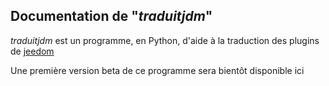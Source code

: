## Documentation de "*traduitjdm*"

*traduitjdm* est un programme, en Python, d'aide à la traduction des plugins de [jeedom](http://jeedom.com)

Une première version beta de ce programme sera bientôt disponible ici
